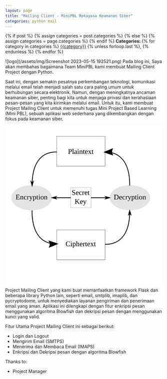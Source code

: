 ```yaml
---
layout: page
title: "Mailing Client - MiniPBL Rekayasa Keamanan Siber"
categories: python mail
---
```


<div class="post-categories">
  {% if post %}
    {% assign categories = post.categories %}
  {% else %}
    {% assign categories = page.categories %}
  {% endif %}
  <strong>Categories: </strong>
  {% for category in categories %}
  <a href="{{site.baseurl}}/categories/#{{category|slugize}}">{{category}}</a>
  {% unless forloop.last %}, {% endunless %}
  {% endfor %}
</div>

![logo](/assets/img/Screenshot 2023-05-15 192521.png)
Pada blog ini, Saya akan membahas bagaimana Team MiniPBL kami membuat Mailing Client Project dengan Python.

Saat ini, dengan semakin pesatnya perkembangan teknologi, komunikasi melalui email telah menjadi salah satu cara paling umum untuk berhubungan secara elektronik. Namun, dengan meningkatnya ancaman keamanan siber, penting bagi kita untuk menjaga privasi dan kerahasiaan pesan-pesan yang kita kirimkan melalui email. Untuk itu, kami membuat Project Mailing Client untuk memenuhi tugas Mini Project Based Learning (Mini PBL), sebuah aplikasi web sederhana yang dikembangkan dengan fokus pada keamanan siber.

<div style="display: flex; justify-content: center;">
  <img src="/assets/img/symmetric_cipher.svg" alt="Symmetric Cycle">
</div>

Project Mailing Client yang kami buat memanfaatkan framework Flask dan beberapa library Python lain, seperti email, smtplib, imaplib, dan pycryptodome, untuk menyediakan layanan pengiriman dan penerimaan email yang aman. Aplikasi ini dilengkapi dengan fitur enkripsi pesan menggunakan algoritma Blowfish dan dekripsi pesan dengan menggunakan kunci yang valid.

Fitur Utama Project Mailing Client ini sebagai berikut:

- Login dan Logout
- Mengirim Email (SMTPS)
- Menerima dan Membaca Email (IMAPS)
- Enkripsi dan Dekripsi pesan dengan algoritma Blowfish

Thanks to:

- Project Manager
